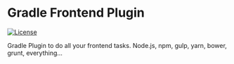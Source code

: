 Gradle Frontend Plugin
======================

[![License](https://img.shields.io/github/license/stlhrt/gradle-frontend-plugin.svg)](http://www.apache.org/licenses/LICENSE-2.0.html)

Gradle Plugin to do all your frontend tasks. Node.js, npm, gulp, yarn, bower, grunt, everything...
